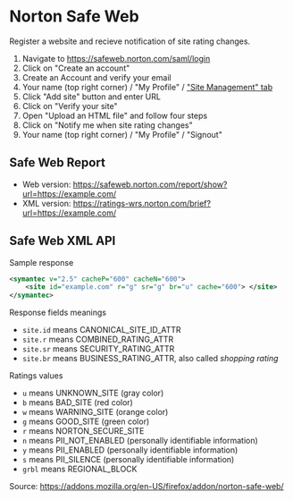 # Norton Safe Web

Register a website and recieve notification of site rating changes.

1. Navigate to https://safeweb.norton.com/saml/login
1. Click on "Create an account"
1. Create an Account and verify your email
1. Your name (top right corner) / "My Profile"
    / ["Site Management" tab](https://safeweb.norton.com/site_dispute)
1. Click "Add site" button and enter URL
1. Click on "Verify your site" 
1. Open "Upload an HTML file" and follow four steps
1. Click on "Notify me when site rating changes"
1. Your name (top right corner) / "My Profile" / "Signout"

## Safe Web Report

- Web version: https://safeweb.norton.com/report/show?url=https://example.com/
- XML version: https://ratings-wrs.norton.com/brief?url=https://example.com/

## Safe Web XML API

Sample response

```xml
<symantec v="2.5" cacheP="600" cacheN="600">
    <site id="example.com" r="g" sr="g" br="u" cache="600"> </site>
</symantec>
```

Response fields meanings

- `site.id` means CANONICAL_SITE_ID_ATTR
- `site.r` means COMBINED_RATING_ATTR
- `site.sr` means SECURITY_RATING_ATTR
- `site.br` means BUSINESS_RATING_ATTR, also called _shopping rating_

Ratings values

- `u` means UNKNOWN_SITE (gray color)
- `b` means BAD_SITE (red color)
- `w` means WARNING_SITE (orange color)
- `g` means GOOD_SITE (green color)
- `r` means NORTON_SECURE_SITE
- `n` means PII_NOT_ENABLED (personally identifiable information)
- `y` means PII_ENABLED (personally identifiable information)
- `s` means PII_SILENCE (personally identifiable information)
- `grbl` means REGIONAL_BLOCK

Source: https://addons.mozilla.org/en-US/firefox/addon/norton-safe-web/
